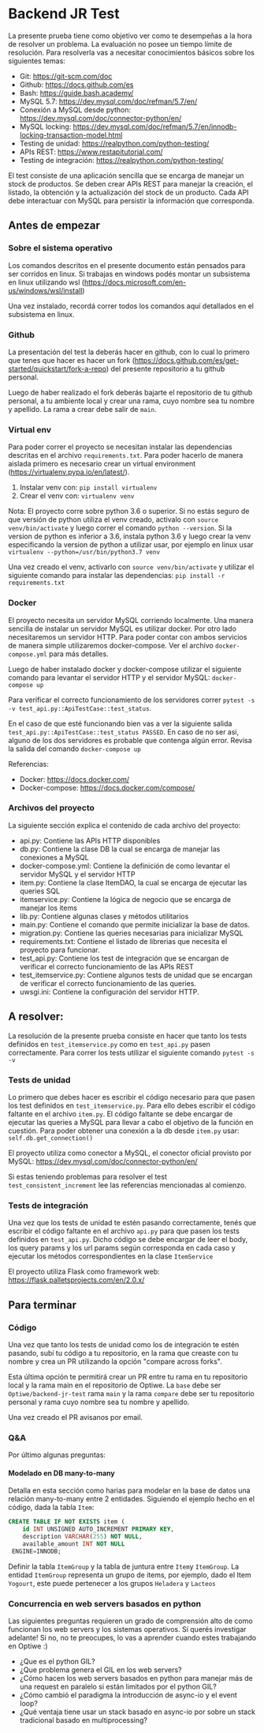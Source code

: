 # Backend JR Test

La presente prueba tiene como objetivo ver como te desempeñas a la hora de resolver un problema. La evaluación no posee un tiempo límite de resolución. Para resolverla vas a necesitar conocimientos básicos sobre los siguientes temas:
 * Git: https://git-scm.com/doc
 * Github: https://docs.github.com/es
 * Bash: https://guide.bash.academy/
 * MySQL 5.7: https://dev.mysql.com/doc/refman/5.7/en/
 * Conexión a MySQL desde python: https://dev.mysql.com/doc/connector-python/en/
 * MySQL locking: https://dev.mysql.com/doc/refman/5.7/en/innodb-locking-transaction-model.html 
 * Testing de unidad: https://realpython.com/python-testing/
 * APIs REST: https://www.restapitutorial.com/
 * Testing de integración: https://realpython.com/python-testing/

El test consiste de una aplicación sencilla que se encarga de manejar un stock de productos. Se deben crear APIs REST para manejar la creación, el listado, la obtención y la actualización del stock de un producto. Cada API debe interactuar con MySQL para persistir la información que corresponda. 

## Antes de empezar

### Sobre el sistema operativo

Los comandos descritos en el presente documento están pensados para ser corridos en linux. Si trabajas en windows podés montar un subsistema en linux utilizando wsl (https://docs.microsoft.com/en-us/windows/wsl/install)

Una vez instalado, recordá correr todos los comandos aquí detallados en el subsistema en linux.

### Github

La presentación del test la deberás hacer en github, con lo cual lo primero que tenes que hacer es hacer un fork (https://docs.github.com/es/get-started/quickstart/fork-a-repo) del presente repositorio a tu github personal.

Luego de haber realizado el fork deberás bajarte el repositorio de tu github personal, a tu ambiente local y crear una rama, cuyo nombre sea tu nombre y apellido. La rama a crear debe salir de `main`.

### Virtual env

Para poder correr el proyecto se necesitan instalar las dependencias descritas en el archivo `requirements.txt`. Para poder hacerlo de manera aislada primero es necesario crear un virtual environment (https://virtualenv.pypa.io/en/latest/). 

 1. Instalar venv con: `pip install virtualenv`
 2. Crear el venv con: `virtualenv venv`

Nota: El proyecto corre sobre python 3.6 o superior. Si no estás seguro de que versión de python utiliza el venv creado, activalo con `source venv/bin/activate` y luego correr el comando `python --version`. Si la version de python es inferior a 3.6, instala python 3.6 y luego crear la venv especificando la version de python a utilizar usar, por ejemplo en linux usar `virtualenv --python=/usr/bin/python3.7 venv`

Una vez creado el venv, activarlo con `source venv/bin/activate` y utilizar el siguiente comando para instalar las dependencias: `pip install -r requirements.txt`

### Docker

El proyecto necesita un servidor MySQL corriendo localmente. Una manera sencilla de instalar un servidor MySQL es utilizar docker. Por otro lado necesitaremos un servidor HTTP. Para poder contar con ambos servicios de manera simple utilizaremos docker-compose. Ver el archivo `docker-compose.yml` para más detalles.

Luego de haber instalado docker y docker-compose utilizar el siguiente comando para levantar el servidor HTTP y el servidor MySQL: `docker-compose up`

Para verificar el correcto funcionamiento de los servidores correr `pytest -s -v test_api.py::ApiTestCase::test_status`. 

En el caso de que esté funcionando bien vas a ver la siguiente salida `test_api.py::ApiTestCase::test_status PASSED`. En caso de no ser asi, alguno de los dos servidores es probable que contenga algún error. Revisa la salida del comando `docker-compose up`

Referencias:
 * Docker: https://docs.docker.com/
 * Docker-compose: https://docs.docker.com/compose/

### Archivos del proyecto

La siguiente sección explica el contenido de cada archivo del proyecto:
 * api.py: Contiene las APIs HTTP disponibles
 * db.py: Contiene la clase DB la cual se encarga de manejar las conexiones a MySQL
 * docker-compose.yml: Contiene la definición de como levantar el servidor MySQL y el servidor HTTP
 * item.py: Contiene la clase ItemDAO, la cual se encarga de ejecutar las queries SQL
 * itemservice.py: Contiene la lógica de negocio que se encarga de manejar los items
 * lib.py: Contiene algunas clases y métodos utilitarios
 * main.py: Contiene el comando que permite inicializar la base de datos.
 * migration.py: Contiene las queries necesarias para inicializar MySQL
 * requirements.txt: Contiene el listado de librerias que necesita el proyecto para funcionar.
 * test_api.py: Contiene los test de integración que se encargan de verificar el correcto funcionamiento de las APIs REST
 * test_itemservice.py: Contiene algunos tests de unidad que se encargan de verificar el correcto funcionamiento de las queries.
 * uwsgi.ini: Contiene la configuración del servidor HTTP.

## A resolver:

La resolución de la presente prueba consiste en hacer que tanto los tests definidos en `test_itemservice.py` como en `test_api.py` pasen correctamente. Para correr los tests utilizar el siguiente comando `pytest -s -v`

### Tests de unidad

Lo primero que debes hacer es escribir el código necesario para que pasen los test definidos en `test_itemservice.py`. Para ello debes escribir el código faltante en el archivo `item.py`. El código faltante se debe encargar de ejecutar las queries a MySQL para llevar a cabo el objetivo de la función en cuestión. Para poder obtener una conexión a la db desde `item.py` usar: `self.db.get_connection()`

El proyecto utiliza como conector a MySQL, el conector oficial provisto por MySQL: https://dev.mysql.com/doc/connector-python/en/

Si estas teniendo problemas para resolver el test `test_consistent_increment` lee las referencias mencionadas al comienzo.

### Tests de integración

Una vez que los tests de unidad te estén pasando correctamente, tenés que escribir el código faltante en el archivo `api.py` para que pasen los tests definidos en `test_api.py`. Dicho código se debe encargar de leer el body, los query params y los url params según corresponda en cada caso y ejecutar los métodos correspondientes en la clase `ItemService` 

El proyecto utiliza Flask como framework web: https://flask.palletsprojects.com/en/2.0.x/ 


## Para terminar

### Código

Una vez que tanto los tests de unidad como los de integración te estén pasando, subí tu código a tu repositorio, en la rama que creaste con tu nombre y crea un PR utilizando la opción "compare across forks". 

Esta última opción te permitirá crear un PR entre tu rama en tu repositorio local y la rama main en el repositorio de Optiwe. La `base` debe ser `Optiwe/backend-jr-test` rama `main` y la rama `compare` debe ser tu repositorio personal y rama cuyo nombre sea tu nombre y apellido.

Una vez creado el PR avisanos por email.

### Q&A

Por último algunas preguntas:

#### Modelado en DB many-to-many

Detalla en esta sección como harias para modelar en la base de datos una relación many-to-many entre 2 entidades. Siguiendo el ejemplo hecho en el código, dada la tabla `Item`:

```sql
CREATE TABLE IF NOT EXISTS item (
    id INT UNSIGNED AUTO_INCREMENT PRIMARY KEY,
    description VARCHAR(255) NOT NULL,
    available_amount INT NOT NULL
 ENGINE=INNODB;
```

Definir la tabla `ItemGroup` y la tabla de juntura entre `Item`y `ItemGroup`. La entidad `ItemGroup` representa un grupo de items, por ejemplo, dado el Item `Yogourt`, este puede pertenecer a los grupos `Heladera` y `Lacteos`

### Concurrencia en web servers basados en python

Las siguientes preguntas requieren un grado de comprensión alto de como funcionan los web servers y los sistemas operativos. Sí querés investigar adelante! Si no, no te preocupes, lo vas a aprender cuando estes trabajando en Optiwe :)

 * ¿Que es el python GIL? 
 * ¿Que problema genera el GIL en los web servers?
 * ¿Cómo hacen los web servers basados en python para manejar más de una request en paralelo si están limitados por el python GIL?
 * ¿Cómo cambió el paradigma la introducción de async-io y el event loop?
 * ¿Qué ventaja tiene usar un stack basado en async-io por sobre un stack tradicional basado en multiprocessing? 
